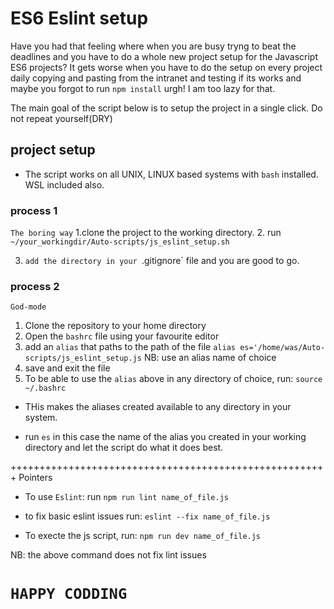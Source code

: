 # ES6 Eslint setup

Have  you had that feeling where when you are busy tryng to beat the deadlines and you have to do a whole new project setup for the Javascript ES6 projects?
It gets worse when you have to do the setup on every project daily copying and pasting from the intranet and testing if its works and maybe you forgot to run `npm install` urgh! I am  too lazy for that.

The main goal of the script below is to setup the project in a single click. Do not repeat yourself(DRY)

## project setup
- The script works on all UNIX, LINUX based systems with `bash` installed. WSL included also.

### process 1
`The boring way`
1.clone the project to the working directory. 
2. run `~/your_workingdir/Auto-scripts/js_eslint_setup.sh`

3. `add the directory in your `.gitignore` file and you are good to go.

### process 2
`God-mode`
1. Clone the repository to your home directory
2. Open the `bashrc` file using your favourite editor
3. add an `alias` that paths to the path of the file
    `alias es='/home/was/Auto-scripts/js_eslint_setup.js`
    NB: use an alias name of choice
4. save and exit the file
4. To be able to use the `alias` above in any directory of choice, run:
`source ~/.bashrc` 
- THis makes the aliases created available to any directory in your system.

- run `es` in this case the name of the alias you created in your working directory and let the script do what it does best.


+++++++++++++++++++++++++++++++++++++++++++++++++++++++
    Pointers
- To use `Eslint`:
run `npm run lint name_of_file.js`

- to fix basic eslint issues run:
`eslint --fix name_of_file.js`

- To execte the js script, run:
`npm run dev name_of_file.js`

NB: the above command  does not fix lint issues
# `HAPPY CODDING`

